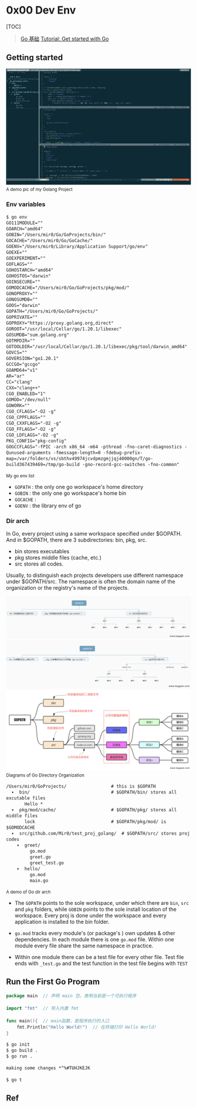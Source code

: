 # 0x00 Dev Env
[TOC]



> [Go 基础](https://www.topgoer.com)
> [Tutorial: Get started with Go](https://go.dev/doc/tutorial/getting-started)

## Getting started
![Screen Shot 2022-09-05 at 12.27.15 AM](../../../../../../Assets/Pics/Screen%20Shot%202022-09-05%20at%2012.27.15%20AM-2308842-2308845.png)
<small>A demo pic of my Golang Project</small>


### Env variables
```shell
$ go env
GO111MODULE=""
GOARCH="amd64"
GOBIN="/Users/mir0/Go/GoProjects/bin/"
GOCACHE="/Users/mir0/Go/GoCache/"
GOENV="/Users/mir0/Library/Application Support/go/env"
GOEXE=""
GOEXPERIMENT=""
GOFLAGS=""
GOHOSTARCH="amd64"
GOHOSTOS="darwin"
GOINSECURE=""
GOMODCACHE="/Users/mir0/Go/GoProjects/pkg/mod/"
GONOPROXY=""
GONOSUMDB=""
GOOS="darwin"
GOPATH="/Users/mir0/Go/GoProjects/"
GOPRIVATE=""
GOPROXY="https://proxy.golang.org,direct"
GOROOT="/usr/local/Cellar/go/1.20.1/libexec"
GOSUMDB="sum.golang.org"
GOTMPDIR=""
GOTOOLDIR="/usr/local/Cellar/go/1.20.1/libexec/pkg/tool/darwin_amd64"
GOVCS=""
GOVERSION="go1.20.1"
GCCGO="gccgo"
GOAMD64="v1"
AR="ar"
CC="clang"
CXX="clang++"
CGO_ENABLED="1"
GOMOD="/dev/null"
GOWORK=""
CGO_CFLAGS="-O2 -g"
CGO_CPPFLAGS=""
CGO_CXXFLAGS="-O2 -g"
CGO_FFLAGS="-O2 -g"
CGO_LDFLAGS="-O2 -g"
PKG_CONFIG="pkg-config"
GOGCCFLAGS="-fPIC -arch x86_64 -m64 -pthread -fno-caret-diagnostics -Qunused-arguments -fmessage-length=0 -fdebug-prefix-map=/var/folders/vs/sbthv49974jcvdpmzgmjjqj40000gn/T/go-build367439469=/tmp/go-build -gno-record-gcc-switches -fno-common"
```
<small>My go env list</small>

- `GOPATH` : the only one go workspace's home directory
- `GOBIN` : the only one go workspace's home bin
- `GOCACHE` : 
- `GOENV` : the library env of go


### Dir arch
In Go, every project using a same workspace specified under $GOPATH. 
And in $GOPATH, there are 3 subdirectories: bin, pkg, src. 
- bin stores executables
- pkg stores middle files (cache, etc.)
- src stores all codes.

Usually, to distinguish each projects developers use different namespace under $GOPATH/src. The namespace is often the domain name of the organization or the registry's name of the projects. 

![](../../../../../../Assets/Pics/Pasted%20image%2020230317095542.png)
![](../../../../../../Assets/Pics/Pasted%20image%2020230317095550.png)
![null](../../../../../../Assets/Pics/m_314d22a4ff3892f028ce7bb6e358ef29_r.png)
<small>Diagrams of Go Directory Organization</small>


```shell
/Users/mir0/GoProjects/                 # this is $GOPATH 
  ▾  bin/								# $GOPATH/bin/ stores all excutable files
       Hello *
  ▾  pkg/mod/cache/						# $GOPATH/pkg/ stores all middle files
       lock                             # $GOPATH/pkg/mod/ is $GOMODCACHE
  ▾  src/github.com/Mir0/test_proj_golang/	# $GOPATH/src/ stores proj codes
    ▾  greet/
         go.mod
         greet.go
         greet_test.go
    ▾  hello/
         go.mod
         main.go
```
<small>A demo of Go dir arch</small>

- The `GOPATH` points to the sole workspace, under which there are `bin`, `src` and `pkg` folders, while `GOBIN` points to the sole install location of the workspace. Every proj is done under the workspace and every application is installed to the bin folder. 

- `go.mod` tracks every module's (or package's ) own updates & other dependencies. In each module there is one `go.mod` file. Within one module every file share the same namespace in practice. 

- Within one module there can be a test file for every other file. Test file ends with `_test.go` and the test function in the test file begins with `TEST`


## Run the First Go Program
```go
package main  // 声明 main 包，表明当前是一个可执行程序

import "fmt"  // 导入内置 fmt 

func main(){  // main函数，是程序执行的入口
    fmt.Println("Hello World!")  // 在终端打印 Hello World!
}
```

```shell
$ go init
$ go build . 
$ go run .

making some changes *^%#TUHJKEJK

$ go t
```



## Ref
